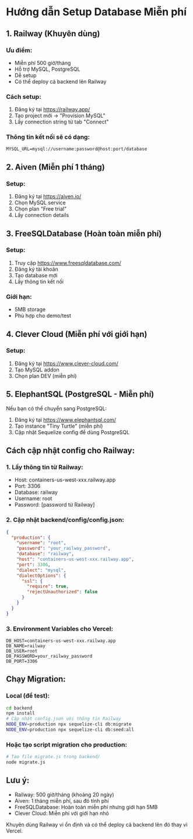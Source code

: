 # Hướng dẫn Setup Database Miễn phí

## 1. Railway (Khuyên dùng)

### Ưu điểm:
- Miễn phí 500 giờ/tháng
- Hỗ trợ MySQL, PostgreSQL
- Dễ setup
- Có thể deploy cả backend lên Railway

### Cách setup:
1. Đăng ký tại https://railway.app/
2. Tạo project mới → "Provision MySQL"
3. Lấy connection string từ tab "Connect"

### Thông tin kết nối sẽ có dạng:
```
MYSQL_URL=mysql://username:password@host:port/database
```

## 2. Aiven (Miễn phí 1 tháng)

### Setup:
1. Đăng ký tại https://aiven.io/
2. Chọn MySQL service
3. Chọn plan "Free trial"
4. Lấy connection details

## 3. FreeSQLDatabase (Hoàn toàn miễn phí)

### Setup:
1. Truy cập https://www.freesqldatabase.com/
2. Đăng ký tài khoản
3. Tạo database mới
4. Lấy thông tin kết nối

### Giới hạn:
- 5MB storage
- Phù hợp cho demo/test

## 4. Clever Cloud (Miễn phí với giới hạn)

### Setup:
1. Đăng ký tại https://www.clever-cloud.com/
2. Tạo MySQL addon
3. Chọn plan DEV (miễn phí)

## 5. ElephantSQL (PostgreSQL - Miễn phí)

Nếu bạn có thể chuyển sang PostgreSQL:
1. Đăng ký tại https://www.elephantsql.com/
2. Tạo instance "Tiny Turtle" (miễn phí)
3. Cập nhật Sequelize config để dùng PostgreSQL

## Cách cập nhật config cho Railway:

### 1. Lấy thông tin từ Railway:
- Host: containers-us-west-xxx.railway.app
- Port: 3306
- Database: railway
- Username: root
- Password: [password từ Railway]

### 2. Cập nhật backend/config/config.json:
```json
{
  "production": {
    "username": "root",
    "password": "your_railway_password",
    "database": "railway",
    "host": "containers-us-west-xxx.railway.app",
    "port": 3306,
    "dialect": "mysql",
    "dialectOptions": {
      "ssl": {
        "require": true,
        "rejectUnauthorized": false
      }
    }
  }
}
```

### 3. Environment Variables cho Vercel:
```
DB_HOST=containers-us-west-xxx.railway.app
DB_NAME=railway
DB_USER=root
DB_PASSWORD=your_railway_password
DB_PORT=3306
```

## Chạy Migration:

### Local (để test):
```bash
cd backend
npm install
# Cập nhật config.json với thông tin Railway
NODE_ENV=production npx sequelize-cli db:migrate
NODE_ENV=production npx sequelize-cli db:seed:all
```

### Hoặc tạo script migration cho production:
```bash
# Tạo file migrate.js trong backend/
node migrate.js
```

## Lưu ý:
- Railway: 500 giờ/tháng (khoảng 20 ngày)
- Aiven: 1 tháng miễn phí, sau đó tính phí
- FreeSQLDatabase: Hoàn toàn miễn phí nhưng giới hạn 5MB
- Clever Cloud: Miễn phí với giới hạn nhỏ

Khuyên dùng Railway vì ổn định và có thể deploy cả backend lên đó thay vì Vercel.
